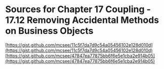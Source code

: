 # Sources for Chapter 17 Coupling - 17.12 Removing Accidental Methods on Business Objects

[https://gist.github.com/mcsee/11c5f7da7d9c54a05456102e128d010d](https://gist.github.com/mcsee/11c5f7da7d9c54a05456102e128d010d)
[https://gist.github.com/mcsee/47847ea77875bb6f6e5e1cba2e914b05](https://gist.github.com/mcsee/47847ea77875bb6f6e5e1cba2e914b05)